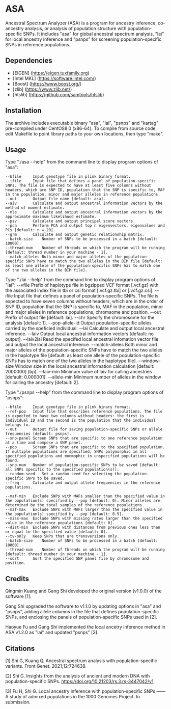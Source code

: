 # ASA
Ancestral Spectrum Analyzer (ASA) is a program for ancestry inference, co-ancestry analysis, or analysis of population structure with population-specific SNPs. It includes "asa" for global ancestral spectrum analysis, "lai" for local ancestry inference and "psnps" for screening population-specific SNPs in reference populations.

## Dependencies
+ [EIGEN] (https://eigen.tuxfamily.org)
+ [Intel MKL] (https://software.intel.com/)
+ [Boost] (https://www.boost.org/)
+ [zlib] (https://www.zlib.net/)
+ [htslib] (https://github.com/samtools/htslib)
  
## Installation
The archive includes executable binary "asa", "lai", "psnps" and "kartag" pre-compiled under CentOS8.0 (x86-64). To compile from source code, edit Makefile to point library paths to your own locations, then type "make".

## Usage
Type "./asa --help" from the command line to display program options of "asa":

	--bfile		Input genotype file in plink binary format.
	--ifile		Input file that defines a panel of population-specific SNPs. The file is expected to have at least five columns without headers, which are SNP ID, population that the SNP is specific to, MAF in the population, minor and major alleles in reference populations.
	--out		Output file name [default: asa].
	--aiv		Calculate and output ancestral information vectors by the method of moment estimate.
	--mle		Calculate and output ancestral information vectors by the approximate maximum likelihood estimate.
	--psv		Calculate and output principal score vectors.
	--pca		Perform PCA and output top n eigenvectors, eigenvalues and PCs [default: n = 20].
	--grm		Calculate and output genetic relationship matrix.
	--batch-size	Number of SNPs to be processed in a batch [default: 10000].
	--thread-num	Number of threads on which the program will be running [default: thread number in your machine - 1].
	--match-alleles	Both minor and major alleles of the population-specific SNPs have to match the two alleles in the BIM file [default: as least one allele of the population-specific SNPs has to match one of the two alleles in the BIM file].

Type "./lai --help" from the command line to display program options of "lai":
	--vfile		Prefix of haplotype file in bgzipped VCF format [.vcf.gz] with the associated index file in tbi or csi format [.vcf.gz.tbi] or [.vcf.gz.csi].
	--ifile		Input file that defines a panel of population-specific SNPs. The file is expected to have seven columns without headers, which are in the order of SNP ID, population that the SNP is specific to, MAF in the population, minor and major alleles in reference populations, chromsome and position.
 	--out		Prefix of output file [default: lai].
  	--chr		Specify the chromosome for the analysis [default: 1].
   	--pop-allele-id	Output populaiton-specific alleles carried by the speficied individual.
    	--lai		Calculate and output local ancestral inference.
     	--laiv		Output local ancestral information vectors [default: no output].
      	--laiv2lai	Read the specifed local ancestral infomation vector file and output the local ancestral inference.
	--match-alleles	Both minor and major alleles of the population-specific SNPs have to match the two alleles in the haplotype file [default: as least one allele of the population-specific SNPs has to match one of the two alleles in the haplotype file].
	--window-size	Window size in the local ancestral information calculation [default: 2000000] (bp).
	--laiv-min	Minimum value of laiv for calling ancestries [default: 0.000001].
	--allele-min	Minimum number of alleles in the window for calling the ancestry [default: 2].
  
Type "./psnps --help" from the command line to display program options of "psnps":

	--bfile		Input genotype file in plink binary format.
	--ref-pop	Input file that describes reference populations. The file is expected to have two columns without headers: the first is individual ID and the second is the population that the individual belongs to.
 	--out		Output file for saving population-specific SNPs or allele frequencies [default: psnps].
	--snp-panel	Screen SNPs that are specific to one reference population at a time and compose a SNP panel.
	--pop		Screen SNPs that are specific to the specified population. If multiple populations are specified, SNPs polymorphic in all specified populations and monmophic in unspecified populations will be found.
	--snp-num	Number of population-specific SNPs to be saved [default: all SNPs specific to the specified population(s)].
	--random-seed	Set a random seed for selecting the population-specific SNPs to be saved.
	--freq		Calculate and output allele frequencies in the reference populations.

	--maf-min	Exclude SNPs with MAFs smaller than the specified value in the population(s) specified by --pop [default: 0]. Minor alleles are determined by the total samples of the reference populations.
	--maf-max	Exclude SNPs with MAFs larger than the specified value in the population(s) specified by --pop [default: 0.5].
	--miss-max	Exclude SNPs with missing rates larger than the specified value in the reference populations [default: 0].
	--dist-min	Exclude SNPs with distances from previous ones less than or equal to the specified value [default: 0].
	--tv-only	Keep SNPs that are transversions only.
	--batch-size	Number of SNPs to be processed in a batch [default: 10000].
	--thread-num	Number of threads on which the program will be running [default: thread number in your machine - 1].
	--sort		Sort the specified SNP panel file by chromosome and position.

## Credits
Qingmin Kuang and Gang Shi developed the original version (v1.0.0) of the software [1].

Gang Shi upgraded the software to v1.1.0 by updating options in "asa" and "psnps", adding allele columns in the file that defines population-specific SNPs, and enclosing the panels of population-specific SNPs used in [2].

Haoyue Fu and Gang Shi implemented the local ancetry inference method in ASA v1.2.0 as "lai" and updated "psnps" [3].

## Citations
[1] Shi G, Kuang Q. Ancestral spectrum analysis with population-specific variants. Front Genet. 2021;12:724638.

[2] Shi G. Insights from the analysis of ancient and modern DNA with population-specific SNPs. https://doi.org/10.21203/rs.3.rs-3447042/v1

[3] Fu H, Shi G. Local ancestry inference with population-specific SNPs —— A study of admixed populations in the 1000 Genomes Project. In submission. 
